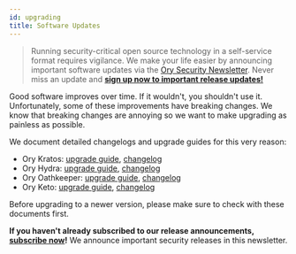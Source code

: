 ```yaml
---
id: upgrading
title: Software Updates
---
```


> Running security-critical open source technology in a self-service format
> requires vigilance. We make your life easier by announcing important software
> updates via the [Ory Security Newsletter](http://eepurl.com/di390P). Never
> miss an update and
> **[sign up now to important release updates!](http://eepurl.com/di390P)**

Good software improves over time. If it wouldn't, you shouldn't use it.
Unfortunately, some of these improvements have breaking changes. We know that
breaking changes are annoying so we want to make upgrading as painless as
possible.

We document detailed changelogs and upgrade guides for this very reason:

- Ory Kratos:
  [upgrade guide](https://github.com/ory/kratos/blob/master/UPGRADE.md),
  [changelog](https://github.com/ory/kratos/blob/master/CHANGELOG.md)
- Ory Hydra:
  [upgrade guide](https://github.com/ory/hydra/blob/master/UPGRADE.md),
  [changelog](https://github.com/ory/hydra/blob/master/CHANGELOG.md)
- Ory Oathkeeper:
  [upgrade guide](https://github.com/ory/oathkeeper/blob/master/UPGRADE.md),
  [changelog](https://github.com/ory/oathkeeper/blob/master/CHANGELOG.md)
- Ory Keto: [upgrade guide](https://github.com/ory/keto/blob/master/UPGRADE.md),
  [changelog](https://github.com/ory/keto/blob/master/CHANGELOG.md)

Before upgrading to a newer version, please make sure to check with these
documents first.

**If you haven't already subscribed to our release announcements,
[subscribe now](http://eepurl.com/di390P)!** We announce important security releases in this newsletter.
